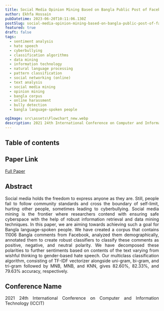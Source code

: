 ```yaml
---
title: Social Media Opinion Mining Based on Bangla Public Post of Facebook
author: Ekhfa Hossain
pubDatetime: 2023-06-20T10:11:06.130Z
postSlug: social-media-opinion-mining-based-on-bangla-public-post-of-facebook
featured: true
draft: false
tags:
  - sentiment analysis
  - hate speech
  - cyberbullying
  - classification algorithms
  - data mining
  - information technology
  - natural language processing
  - pattern classification
  - social networking (online)
  - text analysis
  - social media mining
  - opinion mining
  - bangla corpus
  - online harassment
  - bully detection
  - bangla language-spoken people

ogImage: src\assets\Flowchart_new.webp
description: 2021 24th International Conference on Computer and Information Technology (ICCIT)
---
```


## Table of contents

## Paper Link

[Full Paper](https://ieeexplore.ieee.org/document/9689860)

## Abstract

<p style='text-align: justify;'>
Social media holds the freedom to express anyone as they are. Still, people fail to follow community standards and cross the boundary of self-limit, hurting other people, sometimes leading to cyberbullying. Social media mining is the frontier where researchers contend with ensuring safe cyberspace with the help of robust information retrieval and data mining techniques. In this paper, we are aiming towards achieving such a goal for Bangla language-spoken people. We have created a corpus that contains 11006 Bangla comments from Facebook, analyzed them demographically, annotated them to create robust classifiers to classify these comments as positive, negative, and neutral polarity. We have decomposed these polarities to further sentiments based on contents of the text varying from wishful thinking to gender-based hate speech. Our multiclass classification algorithm, consisting of TF-IDF vectorizer alongside uni-gram, bi-gram, and tri-gram followed by MNB, MNB, and KNN, gives 82.60%, 82.33%, and 79.63% accuracy, respectively.
</p>

## Conference Name

<p style='text-align: justify;'>
2021 24th International Conference on Computer and Information Technology (ICCIT)
</p>
